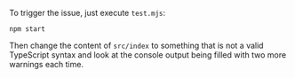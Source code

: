 To trigger the issue, just execute `test.mjs`:

```shell
npm start
```

Then change the content of `src/index` to something that is not a valid TypeScript syntax and look at the console output being filled with two more warnings each time.